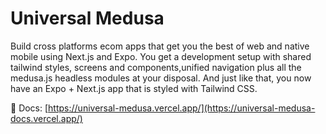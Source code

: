 # Universal Medusa

Build cross platforms ecom apps that get you the best of web and native mobile using Next.js and Expo. You get a development setup with shared tailwind styles, screens and components,unified navigation plus all the medusa.js headless modules at your disposal.
And just like that, you now have an Expo + Next.js app that is styled with Tailwind CSS.

📄 Docs: [https://universal-medusa.vercel.app/](https://universal-medusa-docs.vercel.app/)
